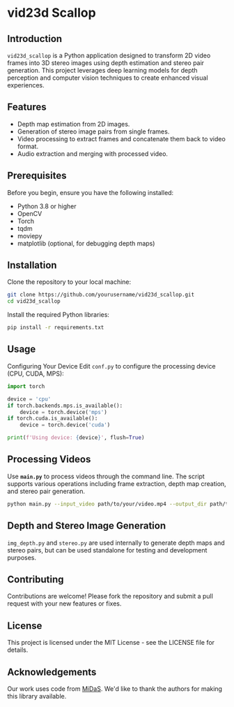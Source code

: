 # vid23d Scallop

## Introduction
`vid23d_scallop` is a Python application designed to transform 2D video frames into 3D stereo images using depth estimation and stereo pair generation. This project leverages deep learning models for depth perception and computer vision techniques to create enhanced visual experiences.

## Features
* Depth map estimation from 2D images.
* Generation of stereo image pairs from single frames.
* Video processing to extract frames and concatenate them back to video format.
* Audio extraction and merging with processed video.

## Prerequisites
Before you begin, ensure you have the following installed:
* Python 3.8 or higher
* OpenCV
* Torch
* tqdm
* moviepy
* matplotlib (optional, for debugging depth maps)

## Installation
Clone the repository to your local machine:

```bash
git clone https://github.com/yourusername/vid23d_scallop.git
cd vid23d_scallop
```

Install the required Python libraries:

```bash
pip install -r requirements.txt
```

## Usage
Configuring Your Device
Edit `conf.py` to configure the processing device (CPU, CUDA, MPS):

```python
import torch

device = 'cpu'
if torch.backends.mps.is_available():
    device = torch.device('mps')
if torch.cuda.is_available():
    device = torch.device('cuda')

print(f'Using device: {device}', flush=True)
```

## Processing Videos
Use **`main.py`** to process videos through the command line. The script supports various operations including frame extraction, depth map creation, and stereo pair generation.

```bash
python main.py --input_video path/to/your/video.mp4 --output_dir path/to/output
```

## Depth and Stereo Image Generation
`img_depth.py` and `stereo.py` are used internally to generate depth maps and stereo pairs, but can be used standalone for testing and development purposes.

## Contributing
Contributions are welcome! Please fork the repository and submit a pull request with your new features or fixes.

## License
This project is licensed under the MIT License - see the LICENSE file for details.

## Acknowledgements
Our work uses code from [MiDaS](https://github.com/isl-org/MiDaS). We'd like to thank the authors for making this library available.
